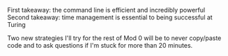 First takeaway: the command line is efficient and incredibly powerful
Second takeaway: time management is essential to being successful at Turing

Two new strategies I'll try for the rest of Mod 0 will be to never copy/paste code and to ask questions if I'm stuck for more than 20 minutes. 
